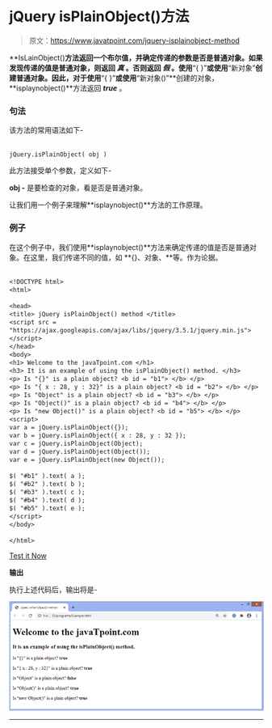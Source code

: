 # jQuery isPlainObject()方法

> 原文：<https://www.javatpoint.com/jquery-isplainobject-method>

**IsLainObject()**方法返回一个布尔值，并确定传递的参数是否是普通对象。如果发现传递的值是普通对象，则返回 ***真*** 。否则返回 ***假*** 。使用**“{ }”**或使用**“新对象”**创建普通对象。因此，对于使用**“{ }”**或使用**“新对象()”**创建的对象，**isplaynobject()**方法返回 ***true*** 。

### 句法

该方法的常用语法如下-

```

jQuery.isPlainObject( obj )

```

此方法接受单个参数，定义如下-

**obj -** 是要检查的对象，看是否是普通对象。

让我们用一个例子来理解**isplaynobject()**方法的工作原理。

### 例子

在这个例子中，我们使用**isplaynobject()**方法来确定传递的值是否是普通对象。在这里，我们传递不同的值，如 **{}、对象、**等。作为论据。

```

<!DOCTYPE html>
<html>

<head>
<title> jQuery isPlainObject() method </title>
<script src = "https://ajax.googleapis.com/ajax/libs/jquery/3.5.1/jquery.min.js"> </script>
</head>
<body>
<h1> Welcome to the javaTpoint.com </h1>
<h3> It is an example of using the isPlainObject() method. </h3>
<p> Is "{}" is a plain object? <b id = "b1"> </b> </p>
<p> Is "{ x : 28, y : 32}" is a plain object? <b id = "b2"> </b> </p>
<p> Is "Object" is a plain object? <b id = "b3"> </b> </p>
<p> Is "Object()" is a plain object? <b id = "b4"> </b> </p>
<p> Is "new Object()" is a plain object? <b id = "b5"> </b> </p>
<script>
var a = jQuery.isPlainObject({});
var b = jQuery.isPlainObject({ x : 28, y : 32 });
var c = jQuery.isPlainObject(Object);
var d = jQuery.isPlainObject(Object());
var e = jQuery.isPlainObject(new Object());

$( "#b1" ).text( a );
$( "#b2" ).text( b );
$( "#b3" ).text( c );
$( "#b4" ).text( d );
$( "#b5" ).text( e );
</script>
</body>

</html>

```

[Test it Now](https://www.javatpoint.com/oprweb/test.jsp?filename=jquery-isplainobject-method1)

**输出**

执行上述代码后，输出将是-

![jQuery isPlainObject() method](img/0730399611e241d2c495afb2525840e2.png)

* * *